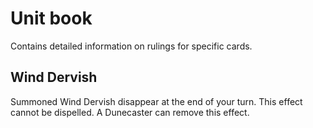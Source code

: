 # Unit book

Contains detailed information on rulings for specific cards.

## Wind Dervish

Summoned Wind Dervish disappear at the end of your turn. This effect cannot be
dispelled. A Dunecaster can remove this effect.
